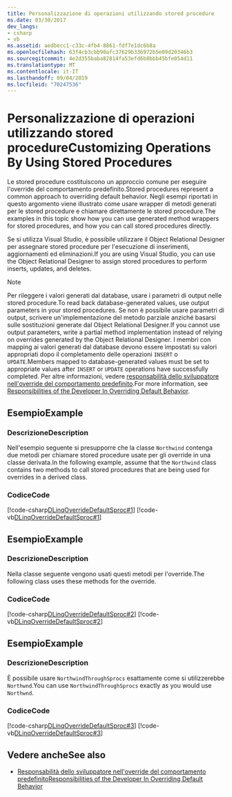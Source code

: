 ```yaml
---
title: Personalizzazione di operazioni utilizzando stored procedure
ms.date: 03/30/2017
dev_langs:
- csharp
- vb
ms.assetid: aedbecc1-c33c-4fb4-8861-fdf7e1dc6b8a
ms.openlocfilehash: 63f4cb3cbb90afc37629b336972b5e09d20346b3
ms.sourcegitcommit: 4e2d355baba82814fa53efd6b8bbb45bfe054d11
ms.translationtype: MT
ms.contentlocale: it-IT
ms.lasthandoff: 09/04/2019
ms.locfileid: "70247536"
---
```

# <a name="customizing-operations-by-using-stored-procedures"></a><span data-ttu-id="6ed8d-102">Personalizzazione di operazioni utilizzando stored procedure</span><span class="sxs-lookup"><span data-stu-id="6ed8d-102">Customizing Operations By Using Stored Procedures</span></span>
<span data-ttu-id="6ed8d-103">Le stored procedure costituiscono un approccio comune per eseguire l'override del comportamento predefinito.</span><span class="sxs-lookup"><span data-stu-id="6ed8d-103">Stored procedures represent a common approach to overriding default behavior.</span></span> <span data-ttu-id="6ed8d-104">Negli esempi riportati in questo argomento viene illustrato come usare wrapper di metodi generati per le stored procedure e chiamare direttamente le stored procedure.</span><span class="sxs-lookup"><span data-stu-id="6ed8d-104">The examples in this topic show how you can use generated method wrappers for stored procedures, and how you can call stored procedures directly.</span></span>  
  
 <span data-ttu-id="6ed8d-105">Se si utilizza Visual Studio, è possibile utilizzare il Object Relational Designer per assegnare stored procedure per l'esecuzione di inserimenti, aggiornamenti ed eliminazioni.</span><span class="sxs-lookup"><span data-stu-id="6ed8d-105">If you are using Visual Studio, you can use the Object Relational Designer to assign stored procedures to perform inserts, updates, and deletes.</span></span>  
  
> [!NOTE]
> <span data-ttu-id="6ed8d-106">Per rileggere i valori generati dal database, usare i parametri di output nelle stored procedure.</span><span class="sxs-lookup"><span data-stu-id="6ed8d-106">To read back database-generated values, use output parameters in your stored procedures.</span></span> <span data-ttu-id="6ed8d-107">Se non è possibile usare parametri di output, scrivere un'implementazione del metodo parziale anziché basarsi sulle sostituzioni generate dal Object Relational Designer.</span><span class="sxs-lookup"><span data-stu-id="6ed8d-107">If you cannot use output parameters, write a partial method implementation instead of relying on overrides generated by the Object Relational Designer.</span></span> <span data-ttu-id="6ed8d-108">I membri con mapping ai valori generati dal database devono essere impostati su valori appropriati dopo il completamento delle operazioni `INSERT` o `UPDATE`.</span><span class="sxs-lookup"><span data-stu-id="6ed8d-108">Members mapped to database-generated values must be set to appropriate values after `INSERT` or `UPDATE` operations have successfully completed.</span></span> <span data-ttu-id="6ed8d-109">Per altre informazioni, vedere [responsabilità dello sviluppatore nell'override del comportamento predefinito](responsibilities-of-the-developer-in-overriding-default-behavior.md).</span><span class="sxs-lookup"><span data-stu-id="6ed8d-109">For more information, see [Responsibilities of the Developer In Overriding Default Behavior](responsibilities-of-the-developer-in-overriding-default-behavior.md).</span></span>  
  
## <a name="example"></a><span data-ttu-id="6ed8d-110">Esempio</span><span class="sxs-lookup"><span data-stu-id="6ed8d-110">Example</span></span>  
  
### <a name="description"></a><span data-ttu-id="6ed8d-111">Descrizione</span><span class="sxs-lookup"><span data-stu-id="6ed8d-111">Description</span></span>  
 <span data-ttu-id="6ed8d-112">Nell'esempio seguente si presupporre che la classe `Northwind` contenga due metodi per chiamare stored procedure usate per gli override in una classe derivata.</span><span class="sxs-lookup"><span data-stu-id="6ed8d-112">In the following example, assume that the `Northwind` class contains two methods to call stored procedures that are being used for overrides in a derived class.</span></span>  
  
### <a name="code"></a><span data-ttu-id="6ed8d-113">Codice</span><span class="sxs-lookup"><span data-stu-id="6ed8d-113">Code</span></span>  
 [!code-csharp[DLinqOverrideDefaultSproc#1](../../../../../../samples/snippets/csharp/VS_Snippets_Data/DLinqOverrideDefaultSproc/cs/northwind.cs#1)]
 [!code-vb[DLinqOverrideDefaultSproc#1](../../../../../../samples/snippets/visualbasic/VS_Snippets_Data/DLinqOverrideDefaultSproc/vb/northwind.vb#1)]  
  
## <a name="example"></a><span data-ttu-id="6ed8d-114">Esempio</span><span class="sxs-lookup"><span data-stu-id="6ed8d-114">Example</span></span>  
  
### <a name="description"></a><span data-ttu-id="6ed8d-115">Descrizione</span><span class="sxs-lookup"><span data-stu-id="6ed8d-115">Description</span></span>  
 <span data-ttu-id="6ed8d-116">Nella classe seguente vengono usati questi metodi per l'override.</span><span class="sxs-lookup"><span data-stu-id="6ed8d-116">The following class uses these methods for the override.</span></span>  
  
### <a name="code"></a><span data-ttu-id="6ed8d-117">Codice</span><span class="sxs-lookup"><span data-stu-id="6ed8d-117">Code</span></span>  
 [!code-csharp[DLinqOverrideDefaultSproc#2](../../../../../../samples/snippets/csharp/VS_Snippets_Data/DLinqOverrideDefaultSproc/cs/northwind.cs#2)]
 [!code-vb[DLinqOverrideDefaultSproc#2](../../../../../../samples/snippets/visualbasic/VS_Snippets_Data/DLinqOverrideDefaultSproc/vb/northwind.vb#2)]  
  
## <a name="example"></a><span data-ttu-id="6ed8d-118">Esempio</span><span class="sxs-lookup"><span data-stu-id="6ed8d-118">Example</span></span>  
  
### <a name="description"></a><span data-ttu-id="6ed8d-119">Descrizione</span><span class="sxs-lookup"><span data-stu-id="6ed8d-119">Description</span></span>  
 <span data-ttu-id="6ed8d-120">È possibile usare `NorthwindThroughSprocs` esattamente come si utilizzerebbe `Northwnd`.</span><span class="sxs-lookup"><span data-stu-id="6ed8d-120">You can use `NorthwindThroughSprocs` exactly as you would use `Northwnd`.</span></span>  
  
### <a name="code"></a><span data-ttu-id="6ed8d-121">Codice</span><span class="sxs-lookup"><span data-stu-id="6ed8d-121">Code</span></span>  
 [!code-csharp[DLinqOverrideDefaultSproc#3](../../../../../../samples/snippets/csharp/VS_Snippets_Data/DLinqOverrideDefaultSproc/cs/Program.cs#3)]
 [!code-vb[DLinqOverrideDefaultSproc#3](../../../../../../samples/snippets/visualbasic/VS_Snippets_Data/DLinqOverrideDefaultSproc/vb/Module1.vb#3)]  
  
## <a name="see-also"></a><span data-ttu-id="6ed8d-122">Vedere anche</span><span class="sxs-lookup"><span data-stu-id="6ed8d-122">See also</span></span>

- [<span data-ttu-id="6ed8d-123">Responsabilità dello sviluppatore nell'override del comportamento predefinito</span><span class="sxs-lookup"><span data-stu-id="6ed8d-123">Responsibilities of the Developer In Overriding Default Behavior</span></span>](responsibilities-of-the-developer-in-overriding-default-behavior.md)
